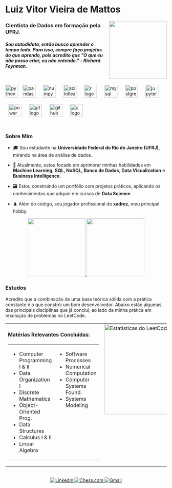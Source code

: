 <div align="left">
  <h1>Luiz Vitor Vieira de Mattos</h1>
  <img src="https://media1.giphy.com/media/v1.Y2lkPTc5MGI3NjExNjN3NWxjYjF3cGYzYmZ6bHB6b2dpczBrdGlmd3Fyb3ppODNuZmM1aCZlcD12MV9pbnRlcm5hbF9naWZfYnlfaWQmY3Q9Zw/ms3yqSf67KQjnXm6kN/giphy.gif" width="180" align="right">
  <h3>Cientista de Dados em formação pela UFRJ.</h3>
  <h5>Sou autodidata, então busco aprender o tempo todo. Para isso, sempre faço projetos do que aprendo, pois acredito que "O que eu não posso criar, eu não entendo." - Richard Feynman.</h5>
  <br>
  <img src="https://cdn.jsdelivr.net/gh/devicons/devicon/icons/python/python-original.svg" height="40" alt="python logo"/>
  <img style="margin: 10px" src="https://cdn.jsdelivr.net/gh/devicons/devicon/icons/pandas/pandas-original.svg" height="40" alt="pandas logo"/>
  <img style="margin: 10px" src="https://cdn.jsdelivr.net/gh/devicons/devicon/icons/numpy/numpy-original.svg" height="40" alt="numpy logo"/>
  <img style="margin: 10px" src="https://cdn.jsdelivr.net/gh/devicons/devicon/icons/scikitlearn/scikitlearn-original.svg" height="40" alt="scikitlearn logo"/>
  <img style="margin: 10px" src="https://cdn.jsdelivr.net/gh/devicons/devicon/icons/r/r-original.svg" height="40" alt="r logo"/>
  <img style="margin: 10px" src="https://cdn.jsdelivr.net/gh/devicons/devicon/icons/mysql/mysql-original.svg" height="40" alt="mysql logo"/>
  <img style="margin: 10px" src="https://cdn.jsdelivr.net/gh/devicons/devicon/icons/postgresql/postgresql-original.svg" height="40" alt="postgresql logo"/>
  <img style="margin: 10px" src="https://cdn.jsdelivr.net/gh/devicons/devicon/icons/jupyter/jupyter-original-wordmark.svg" height="40" alt="jupyter logo"/>
  <img style="margin: 10px" src="https://upload.wikimedia.org/wikipedia/commons/c/cf/New_Power_BI_Logo.svg" height="40" alt="power bi logo"/>
  <img style="margin: 10px" src="https://cdn.jsdelivr.net/gh/devicons/devicon/icons/git/git-original.svg" height="40" alt="git logo"/>
  <img style="margin: 10px" src="https://cdn.jsdelivr.net/gh/devicons/devicon/icons/github/github-original.svg" height="40" alt="github logo"/>
  <img style="margin: 10px" src="https://devicon-website.vercel.app/api/c/original.svg" height="40" alt="c logo"/>
</div>

<br clear="both"/>

### Sobre Mim

- 🎓 Sou estudante na **Universidade Federal do Rio de Janeiro (UFRJ)**, mirando na área de análise de dados.

- 🎲 Atualmente, estou focado em aprimorar minhas habilidades em **Machine Learning**, **SQL, NoSQL, Banco de Dados**, **Data Visualization** e **Business Intelligence**.

- 🗃️ Estou construindo um portfólio com projetos práticos, aplicando os conhecimentos que adquiri em cursos de **Data Science**.

- ♟️ Além do código, sou jogador profissional de **xadrez**, meu principal hobby.

<div align="center">
  <a href="https://github.com/luizvvm">
    <img height="180" src="https://github-readme-streak-stats.herokuapp.com/?user=luizvvm&theme=gotham&hide_border=false"/>
    <img height="180" src="https://github-readme-stats.vercel.app/api/top-langs/?username=luizvvm&layout=compact&langs_count=7&theme=gotham"/>
  </a>
  <br>
</div>


<h3>Estudos</h3>
<p>
Acredito que a combinação de uma base teórica sólida com a prática constante é o que constrói um bom desenvolvedor. Abaixo estão algumas das principais disciplinas que já concluí, ao lado da minha prática em resolução de problemas no LeetCode.
</p>
<div align="center">
<table>
  <tr>
    <td valign="top">
      <h4>Matérias Relevantes Concluídas:</h4>
      <table>
        <tr>
          <td valign="top">
            <ul>
              <li>Computer Programming I & II</li>
              <li>Data Organization I</li>
              <li>Discrete Mathematics</li>
              <li>Object-Oriented Prog.</li>
              <li>Data Structures</li>
              <li>Calculus I & II</li>
              <li>Linear Algebra</li>
            </ul>
          </td>
          <td valign="top">
            <ul>
              <li>Software Processes</li>
              <li>Numerical Computation</li>
              <li>Computer Systems Found.</li>
              <li>Systems Modeling</li>
            </ul>
          </td>
        </tr>
      </table>
    </td>
    <td valign="top">
      <a href="https://leetcode.com/luizvvm/">
        <img height="280" src="https://leetcard.jacoblin.cool/luizvvm?theme=light&font=Molle&ext=heatmap" alt="Estatísticas do LeetCode"/>
      </a>
    </td>
  </tr>
</table>
</div>

<br>

<div align="center">
  <a href="https://www.linkedin.com/in/luiz-vitor-vieira/" target="_blank">
    <img src="https://img.shields.io/badge/LinkedIn-0077B5?style=for-the-badge&logo=linkedin&logoColor=white" alt="LinkedIn"/>
  </a>
  <a href="https://www.chess.com/member/rotiv_ziul" target="_blank"> <img src="https://img.shields.io/badge/Chess.com-779556?style=for-the-badge&logo=chessdotcom&logoColor=white" alt="Chess.com"/>
  </a>
  <a href="mailto:luizvvm@dcc.ufrj.br" target="_blank">
    <img src="https://img.shields.io/badge/Gmail-D14836?style=for-the-badge&logo=gmail&logoColor=white" alt="Gmail"/>
  </a>
</div>
